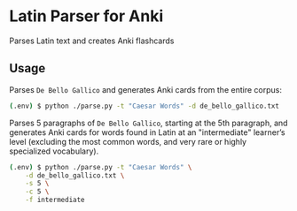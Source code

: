 # Latin Parser for Anki
Parses Latin text and creates Anki flashcards

## Usage

Parses `De Bello Gallico` and generates Anki cards from the entire corpus:

```bash
(.env) $ python ./parse.py -t "Caesar Words" -d de_bello_gallico.txt 
```

Parses 5 paragraphs of `De Bello Gallico`, starting at the 5th paragraph,
and generates Anki cards for words found in Latin at an "intermediate"
learner’s level (excluding the most common words, and very rare or
highly specialized vocabulary).

```bash
(.env) $ python ./parse.py -t "Caesar Words" \
    -d de_bello_gallico.txt \
    -s 5 \
    -c 5 \
    -f intermediate
```